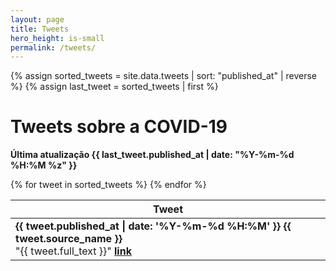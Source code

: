 ```yaml
---
layout: page
title: Tweets
hero_height: is-small
permalink: /tweets/
---
```


{% assign sorted_tweets = site.data.tweets | sort: "published_at" | reverse %}
{% assign last_tweet = sorted_tweets | first %}

# Tweets sobre a COVID-19

**Última atualização {{ last_tweet.published_at | date: "%Y-%m-%d %H:%M %z" }}**

<table data-order='[[ 0, "desc" ]]' data-page-length='25'>
  <thead>
    <tr>
      <th>Tweet</th>
    </tr>
  </thead>
  <tbody>
    {% for tweet in sorted_tweets %}
    <tr>
      <td>
        <strong>
           {{ tweet.published_at | date: '%Y-%m-%d %H:%M' }}
           {{ tweet.source_name }}
        </strong>
        <br>
        "{{ tweet.full_text }}"
        <strong><a href="{{ tweet.link }}">link</a></strong>
      </td>
    </tr>
    {% endfor %}
  </tbody>
</table>

<script src="{{ site.baseurl }}/assets/js/datatables.min.js" type="text/javascript"></script>
<script>
  $(document).ready(
    function () {
      $('table').DataTable({
        language: {
          "sEmptyTable": "Nenhum registro encontrado",
          "sInfo": "Mostrando de _START_ até _END_ de _TOTAL_ registros",
          "sInfoEmpty": "Mostrando 0 até 0 de 0 registros",
          "sInfoFiltered": "(Filtrados de _MAX_ registros)",
          "sInfoPostFix": "",
          "sInfoThousands": ".",
          "sLengthMenu": "_MENU_ resultados por página",
          "sLoadingRecords": "Carregando...",
          "sProcessing": "Processando...",
          "sZeroRecords": "Nenhum registro encontrado",
          "sSearch": "Pesquisar",
          "oPaginate": {
            "sNext": "Próximo",
            "sPrevious": "Anterior",
            "sFirst": "Primeiro",
            "sLast": "Último"
          },
          "oAria": {
            "sSortAscending": ": Ordenar colunas de forma ascendente",
            "sSortDescending": ": Ordenar colunas de forma descendente"
          },
          "select": {
            "rows": {
              "_": "Selecionado %d linhas",
              "0": "Nenhuma linha selecionada",
              "1": "Selecionado 1 linha"
            }
          }
        }
      });
    }
  );
</script>
